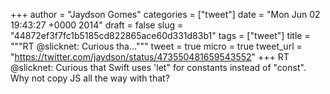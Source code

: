 
+++
author = "Jaydson Gomes"
categories = ["tweet"]
date = "Mon Jun 02 19:43:27 +0000 2014"
draft = false
slug = "44872ef3f7fc1b5185cd822865ace60d331d83b1"
tags = ["tweet"]
title = """RT @slicknet: Curious tha..."""
tweet = true
micro = true
tweet_url = "https://twitter.com/jaydson/status/473550481659543552"
+++
RT @slicknet: Curious that Swift uses 'let" for constants instead of "const". Why not copy JS all the way with that?
